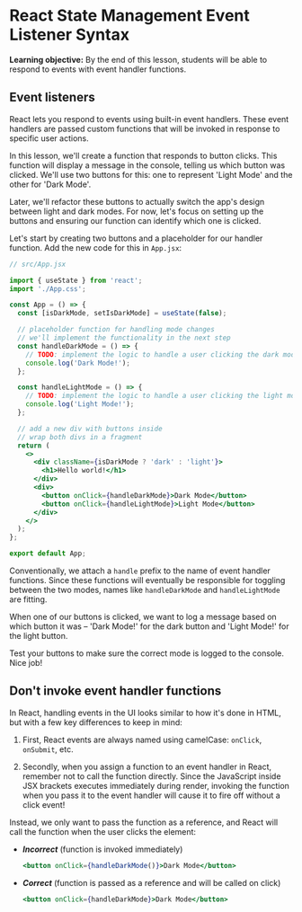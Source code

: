 <h1>
  <span class="headline">React State Management</span>
  <span class="subhead">Event Listener Syntax</span>
</h1>

**Learning objective:** By the end of this lesson, students will be able to respond to events with event handler functions.

## Event listeners

React lets you respond to events using built-in event handlers. These event handlers are passed custom functions that will be invoked in response to specific user actions.

In this lesson, we'll create a function that responds to button clicks. This function will display a message in the console, telling us which button was clicked. We'll use two buttons for this: one to represent 'Light Mode' and the other for 'Dark Mode'.

Later, we'll refactor these buttons to actually switch the app's design between light and dark modes. For now, let's focus on setting up the buttons and ensuring our function can identify which one is clicked.

Let's start by creating two buttons and a placeholder for our handler function. Add the new code for this in `App.jsx`:

```jsx
// src/App.jsx

import { useState } from 'react';
import './App.css';

const App = () => {
  const [isDarkMode, setIsDarkMode] = useState(false);

  // placeholder function for handling mode changes
  // we'll implement the functionality in the next step
  const handleDarkMode = () => {
    // TODO: implement the logic to handle a user clicking the dark mode button
    console.log('Dark Mode!');
  };

  const handleLightMode = () => {
    // TODO: implement the logic to handle a user clicking the light mode button
    console.log('Light Mode!');
  };

  // add a new div with buttons inside
  // wrap both divs in a fragment
  return (
    <>
      <div className={isDarkMode ? 'dark' : 'light'}>
        <h1>Hello world!</h1>
      </div>
      <div>
        <button onClick={handleDarkMode}>Dark Mode</button>
        <button onClick={handleLightMode}>Light Mode</button>
      </div>
    </>
  );
};

export default App;
```

Conventionally, we attach a `handle` prefix to the name of event handler functions. Since these functions will eventually be responsible for toggling between the two modes, names like `handleDarkMode` and `handleLightMode` are fitting.

When one of our buttons is clicked, we want to log a message based on which button it was – 'Dark Mode!' for the dark button and 'Light Mode!' for the light button.

Test your buttons to make sure the correct mode is logged to the console. Nice job!

## Don't invoke event handler functions

In React, handling events in the UI looks similar to how it's done in HTML, but with a few key differences to keep in mind:

1. First, React events are always named using camelCase: `onClick`, `onSubmit`, etc.

2. Secondly, when you assign a function to an event handler in React, remember not to call the function directly. Since the JavaScript inside JSX brackets executes immediately during render, invoking the function when you pass it to the event handler will cause it to fire off without a click event!

Instead, we only want to pass the function as a reference, and React will call the function when the user clicks the element:

- ***Incorrect*** (function is invoked immediately)

  ```jsx
  <button onClick={handleDarkMode()}>Dark Mode</button>
  ```

- ***Correct*** (function is passed as a reference and will be called on click)

  ```jsx
  <button onClick={handleDarkMode}>Dark Mode</button>
  ```
